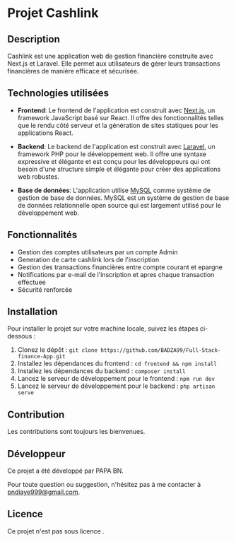 # Projet Cashlink

## Description

Cashlink est une application web de gestion financière construite avec Next.js et Laravel. Elle permet aux utilisateurs de gérer leurs transactions financières de manière efficace et sécurisée.

## Technologies utilisées

- **Frontend**: Le frontend de l'application est construit avec [Next.js](https://nextjs.org/), un framework JavaScript basé sur React. Il offre des fonctionnalités telles que le rendu côté serveur et la génération de sites statiques pour les applications React.

- **Backend**: Le backend de l'application est construit avec [Laravel](https://laravel.com/), un framework PHP pour le développement web. Il offre une syntaxe expressive et élégante et est conçu pour les développeurs qui ont besoin d'une structure simple et élégante pour créer des applications web robustes.

- **Base de données**: L'application utilise [MySQL](https://www.mysql.com/) comme système de gestion de base de données. MySQL est un système de gestion de base de données relationnelle open source qui est largement utilisé pour le développement web.


## Fonctionnalités

- Gestion des comptes utilisateurs par un compte Admin
- Generation de carte cashlink lors de l'inscription
- Gestion des transactions financières entre compte courant et epargne
- Notifications par e-mail de l'inscription et apres chaque transaction effectuee
- Sécurité renforcée

## Installation

Pour installer le projet sur votre machine locale, suivez les étapes ci-dessous :

1. Clonez le dépôt : `git clone https://github.com/BADZA99/Full-Stack-finance-App.git`
2. Installez les dépendances du frontend : `cd frontend && npm install`
3. Installez les dépendances du backend : `composer install`
4. Lancez le serveur de développement pour le frontend : `npm run dev`
5. Lancez le serveur de développement pour le backend : `php artisan serve`

## Contribution

Les contributions sont toujours les bienvenues.


## Développeur

Ce projet a été développé par PAPA BN.

Pour toute question ou suggestion, n'hésitez pas à me contacter à [pndiaye999@gmail.com](mailto:votre.email@example.com).

## Licence

Ce projet n'est pas sous licence .



